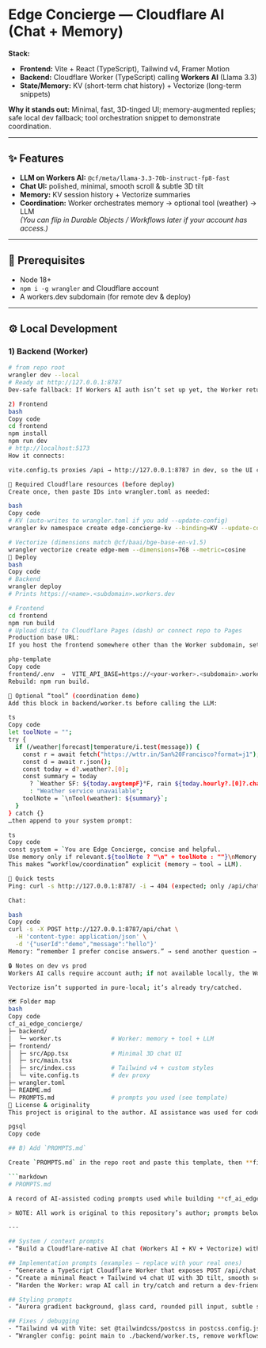 # Edge Concierge — Cloudflare AI (Chat + Memory)

**Stack:**  
- **Frontend:** Vite + React (TypeScript), Tailwind v4, Framer Motion  
- **Backend:** Cloudflare Worker (TypeScript) calling **Workers AI** (Llama 3.3)  
- **State/Memory:** KV (short-term chat history) + Vectorize (long-term snippets)

**Why it stands out:** Minimal, fast, 3D-tinged UI; memory-augmented replies; safe local dev fallback; tool orchestration snippet to demonstrate coordination.

---

## ✨ Features
- **LLM on Workers AI:** `@cf/meta/llama-3.3-70b-instruct-fp8-fast`
- **Chat UI:** polished, minimal, smooth scroll & subtle 3D tilt
- **Memory:** KV session history + Vectorize summaries
- **Coordination:** Worker orchestrates memory → optional tool (weather) → LLM  
  *(You can flip in Durable Objects / Workflows later if your account has access.)*

---

## 🧰 Prerequisites
- Node 18+
- `npm i -g wrangler` and Cloudflare account
- A workers.dev subdomain (for remote dev & deploy)

---

## ⚙️ Local Development

### 1) Backend (Worker)
```bash
# from repo root
wrangler dev --local
# Ready at http://127.0.0.1:8787
Dev-safe fallback: If Workers AI auth isn’t set up yet, the Worker returns a friendly fallback string so the UI never 500s.

2) Frontend
bash
Copy code
cd frontend
npm install
npm run dev
# http://localhost:5173
How it connects:

vite.config.ts proxies /api → http://127.0.0.1:8787 in dev, so the UI calls /api/chat.

🧩 Required Cloudflare resources (before deploy)
Create once, then paste IDs into wrangler.toml as needed:

bash
Copy code
# KV (auto-writes to wrangler.toml if you add --update-config)
wrangler kv namespace create edge-concierge-kv --binding=KV --update-config

# Vectorize (dimensions match @cf/baai/bge-base-en-v1.5)
wrangler vectorize create edge-mem --dimensions=768 --metric=cosine
🚀 Deploy
bash
Copy code
# Backend
wrangler deploy
# Prints https://<name>.<subdomain>.workers.dev

# Frontend
cd frontend
npm run build
# Upload dist/ to Cloudflare Pages (dash) or connect repo to Pages
Production base URL:
If you host the frontend somewhere other than the Worker subdomain, set:

php-template
Copy code
frontend/.env  →  VITE_API_BASE=https://<your-worker>.<subdomain>.workers.dev
Rebuild: npm run build.

🔌 Optional “tool” (coordination demo)
Add this block in backend/worker.ts before calling the LLM:

ts
Copy code
let toolNote = "";
try {
  if (/weather|forecast|temperature/i.test(message)) {
    const r = await fetch("https://wttr.in/San%20Francisco?format=j1");
    const d = await r.json();
    const today = d?.weather?.[0];
    const summary = today
      ? `Weather SF: ${today.avgtempF}°F, rain ${today.hourly?.[0]?.chanceofrain}%`
      : "Weather service unavailable";
    toolNote = `\nTool(weather): ${summary}`;
  }
} catch {}
…then append to your system prompt:

ts
Copy code
const system = `You are Edge Concierge, concise and helpful.
Use memory only if relevant.${toolNote ? "\n" + toolNote : ""}\nMemory:\n${memory}`;
This makes “workflow/coordination” explicit (memory → tool → LLM).

🧪 Quick tests
Ping: curl -s http://127.0.0.1:8787/ -i → 404 (expected; only /api/chat)

Chat:

bash
Copy code
curl -s -X POST http://127.0.0.1:8787/api/chat \
  -H 'content-type: application/json' \
  -d '{"userId":"demo","message":"hello"}'
Memory: “remember I prefer concise answers.” → send another question → reply tone shortens.

🔒 Notes on dev vs prod
Workers AI calls require account auth; if not available locally, the Worker returns a safe fallback to keep the UI running.

Vectorize isn’t supported in pure-local; it’s already try/catched.

🗺️ Folder map
bash
Copy code
cf_ai_edge_concierge/
├─ backend/
│  └─ worker.ts              # Worker: memory + tool + LLM
├─ frontend/
│  ├─ src/App.tsx            # Minimal 3D chat UI
│  ├─ src/main.tsx
│  ├─ src/index.css          # Tailwind v4 + custom styles
│  └─ vite.config.ts         # dev proxy
├─ wrangler.toml
├─ README.md
└─ PROMPTS.md                # prompts you used (see template)
🧾 License & originality
This project is original to the author. AI assistance was used for code generation and refactoring (see PROMPTS.md).

pgsql
Copy code

## B) Add `PROMPTS.md`

Create `PROMPTS.md` in the repo root and paste this template, then **fill in your actual prompts you used** (you can summarize them):

```markdown
# PROMPTS.md

A record of AI-assisted coding prompts used while building **cf_ai_edge_concierge**.

> NOTE: All work is original to this repository’s author; prompts below document assistance context.

---

## System / context prompts
- “Build a Cloudflare-native AI chat (Workers AI + KV + Vectorize) with a TS Worker and TS React frontend.”

## Implementation prompts (examples — replace with your real ones)
- “Generate a TypeScript Cloudflare Worker that exposes POST /api/chat, stores last 12 turns in KV, queries Vectorize for memory, and calls @cf/meta/llama-3.3-70b-instruct-fp8-fast.”
- “Create a minimal React + Tailwind v4 chat UI with 3D tilt, smooth scroll, typing indicator.”
- “Harden the Worker: wrap AI call in try/catch and return a dev-friendly fallback string.”

## Styling prompts
- “Aurora gradient background, glass card, rounded pill input, subtle shadows, modern dark theme.”

## Fixes / debugging
- “Tailwind v4 with Vite: set @tailwindcss/postcss in postcss.config.js.”
- “Wrangler config: point main to ./backend/worker.ts, remove workflows object schema.”
